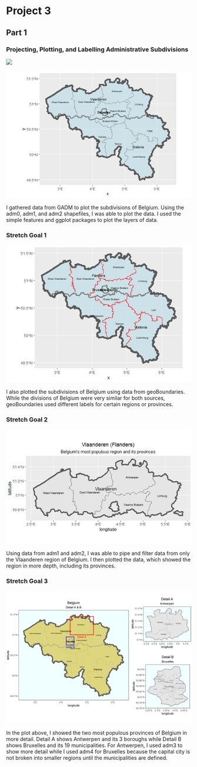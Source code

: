 # Project 3

## Part 1

### Projecting, Plotting, and Labelling Administrative Subdivisions

![](image.png)

![](bel_adm2gadm.png)

I gathered data from GADM to plot the subdivisions of Belgium. Using the adm0, adm1, and adm2 shapefiles, I was able to plot the data. I used the simple features and ggplot
packages to plot the layers of data.

### Stretch Goal 1

![](Bel_adm2geob.png)

I also plotted the subdivisions of Belgium using data from geoBoundaries. While the divisions of Belgium were very similar for both sources, geoBoundaries used different 
labels for certain regions or provinces. 

### Stretch Goal 2

![](Flanders.jpg)

Using data from adm1 and adm2, I was able to pipe and filter data from only the Vlaanderen region of Belgium. I then plotted the data, which showed the region in more depth,
including its provinces. 

### Stretch Goal 3

![](bel_detail2.png)

In the plot above, I showed the two most populous provinces of Belgium in more detail. Detail A shows Antwerpen and its 3 boroughs while Detail B shows Bruxelles and its 19 
municipalities. For Antwerpen, I used adm3 to show more detail while I used adm4 for Bruxelles because the capital city is not broken into smaller regions until the municipalities are defined. 
